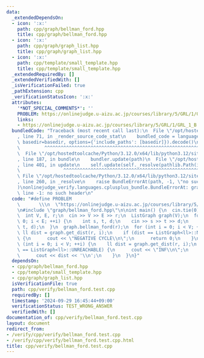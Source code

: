 ```yaml
---
data:
  _extendedDependsOn:
  - icon: ':x:'
    path: cpp/graph/bellman_ford.hpp
    title: cpp/graph/bellman_ford.hpp
  - icon: ':x:'
    path: cpp/graph/graph_list.hpp
    title: cpp/graph/graph_list.hpp
  - icon: ':x:'
    path: cpp/template/small_template.hpp
    title: cpp/template/small_template.hpp
  _extendedRequiredBy: []
  _extendedVerifiedWith: []
  _isVerificationFailed: true
  _pathExtension: cpp
  _verificationStatusIcon: ':x:'
  attributes:
    '*NOT_SPECIAL_COMMENTS*': ''
    PROBLEM: https://onlinejudge.u-aizu.ac.jp/courses/library/5/GRL/1/GRL_1_B
    links:
    - https://onlinejudge.u-aizu.ac.jp/courses/library/5/GRL/1/GRL_1_B
  bundledCode: "Traceback (most recent call last):\n  File \"/opt/hostedtoolcache/Python/3.12.0/x64/lib/python3.12/site-packages/onlinejudge_verify/documentation/build.py\"\
    , line 71, in _render_source_code_stat\n    bundled_code = language.bundle(stat.path,\
    \ basedir=basedir, options={'include_paths': [basedir]}).decode()\n          \
    \         ^^^^^^^^^^^^^^^^^^^^^^^^^^^^^^^^^^^^^^^^^^^^^^^^^^^^^^^^^^^^^^^^^^^^^^^^^^^^^^^^^\n\
    \  File \"/opt/hostedtoolcache/Python/3.12.0/x64/lib/python3.12/site-packages/onlinejudge_verify/languages/cplusplus.py\"\
    , line 187, in bundle\n    bundler.update(path)\n  File \"/opt/hostedtoolcache/Python/3.12.0/x64/lib/python3.12/site-packages/onlinejudge_verify/languages/cplusplus_bundle.py\"\
    , line 401, in update\n    self.update(self._resolve(pathlib.Path(included), included_from=path))\n\
    \                ^^^^^^^^^^^^^^^^^^^^^^^^^^^^^^^^^^^^^^^^^^^^^^^^^^^^^^^^^\n \
    \ File \"/opt/hostedtoolcache/Python/3.12.0/x64/lib/python3.12/site-packages/onlinejudge_verify/languages/cplusplus_bundle.py\"\
    , line 260, in _resolve\n    raise BundleErrorAt(path, -1, \"no such header\"\
    )\nonlinejudge_verify.languages.cplusplus_bundle.BundleErrorAt: graph/bellman_ford.hpp:\
    \ line -1: no such header\n"
  code: "#define PROBLEM                                                         \
    \       \\\n  \"https://onlinejudge.u-aizu.ac.jp/courses/library/5/GRL/1/GRL_1_B\"\
    \n#include \"graph/bellman_ford.hpp\"\n\nint main() {\n  cin.tie(0);\n  ios::sync_with_stdio(false);\n\
    \  int V, E, r;\n  cin >> V >> E >> r;\n  ListGraph graph(V);\n  for (int i =\
    \ 0; i < E; ++i) {\n    int s, t, d;\n    cin >> s >> t >> d;\n    graph.add_edge(s,\
    \ t, d);\n  }\n  graph.bellman_ford(r);\n  for (int i = 0; i < V; ++i) {\n   \
    \ ll dist = graph.get_dist(r, i);\n    if (dist == ListGraph<ll>::NEGATIVE_CYCLE)\
    \ {\n      cout << \"NEGATIVE CYCLE\\n\";\n      return 0;\n    }\n  }\n  for\
    \ (int i = 0; i < V; ++i) {\n    ll dist = graph.get_dist(r, i);\n    if (dist\
    \ == ListGraph<ll>::UNREACHABLE) {\n      cout << \"INF\\n\";\n    } else {\n\
    \      cout << dist << '\\n';\n    }\n  }\n}"
  dependsOn:
  - cpp/graph/bellman_ford.hpp
  - cpp/template/small_template.hpp
  - cpp/graph/graph_list.hpp
  isVerificationFile: true
  path: cpp/verify/bellman_ford.test.cpp
  requiredBy: []
  timestamp: '2024-09-29 16:45:44+09:00'
  verificationStatus: TEST_WRONG_ANSWER
  verifiedWith: []
documentation_of: cpp/verify/bellman_ford.test.cpp
layout: document
redirect_from:
- /verify/cpp/verify/bellman_ford.test.cpp
- /verify/cpp/verify/bellman_ford.test.cpp.html
title: cpp/verify/bellman_ford.test.cpp
---
```

